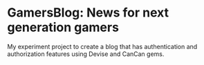 GamersBlog: News for next generation gamers
===========================================

My experiment project to create a blog that has authentication and authorization features using Devise and CanCan gems.
